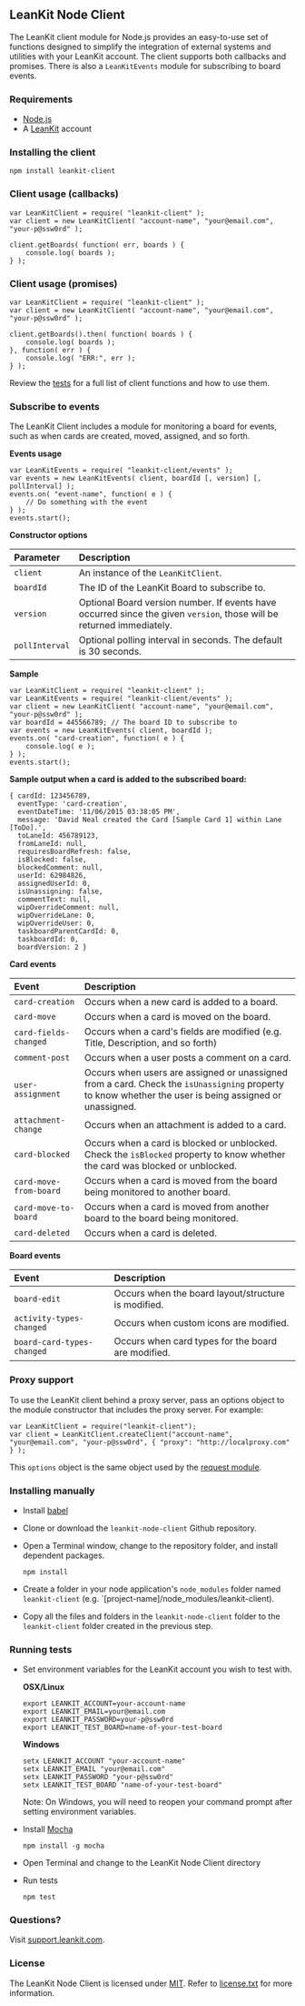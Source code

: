 ## LeanKit Node Client

The LeanKit client module for Node.js provides an easy-to-use set of functions designed to simplify the integration of external systems and utilities with your LeanKit account. The client supports both callbacks and promises. There is also a `LeanKitEvents` module for subscribing to board events.

### Requirements

* [Node.js](http://nodejs.org)
* A [LeanKit](http://leankit.com) account

### Installing the client

```
npm install leankit-client
```

### Client usage (callbacks)

```
var LeanKitClient = require( "leankit-client" );
var client = new LeanKitClient( "account-name", "your@email.com", "your-p@ssw0rd" );

client.getBoards( function( err, boards ) {
	console.log( boards );
} );
```

### Client usage (promises)

```
var LeanKitClient = require( "leankit-client" );
var client = new LeanKitClient( "account-name", "your@email.com", "your-p@ssw0rd" );

client.getBoards().then( function( boards ) {
	console.log( boards );
}, function( err ) {
	console.log( "ERR:", err );
} );
```

Review the [tests](https://github.com/LeanKit/leankit-node-client/tree/master/test) for a full list of client functions and how to use them.

### Subscribe to events

The LeanKit Client includes a module for monitoring a board for events, such as when cards are created, moved, assigned, and so forth.

**Events usage**

```
var LeanKitEvents = require( "leankit-client/events" );
var events = new LeanKitEvents( client, boardId [, version] [, pollInterval] );
events.on( "event-name", function( e ) {
	// Do something with the event
} );
events.start();
```

**Constructor options**

|Parameter|Description|
|:---|:---|
|`client`|An instance of the `LeanKitClient`.|
|`boardId`|The ID of the LeanKit Board to subscribe to.|
|`version`|Optional Board version number. If events have occurred since the given `version`, those will be returned immediately.|
|`pollInterval`|Optional polling interval in seconds. The default is 30 seconds.|

**Sample**

```
var LeanKitClient = require( "leankit-client" );
var LeanKitEvents = require( "leankit-client/events" );
var client = new LeanKitClient( "account-name", "your@email.com", "your-p@ssw0rd" );
var boardId = 445566789; // The board ID to subscribe to
var events = new LeanKitEvents( client, boardId );
events.on( "card-creation", function( e ) {
	console.log( e );
} );
events.start();
```

**Sample output when a card is added to the subscribed board:**

```
{ cardId: 123456789,
  eventType: 'card-creation',
  eventDateTime: '11/06/2015 03:38:05 PM',
  message: 'David Neal created the Card [Sample Card 1] within Lane [ToDo].',
  toLaneId: 456789123,
  fromLaneId: null,
  requiresBoardRefresh: false,
  isBlocked: false,
  blockedComment: null,
  userId: 62984826,
  assignedUserId: 0,
  isUnassigning: false,
  commentText: null,
  wipOverrideComment: null,
  wipOverrideLane: 0,
  wipOverrideUser: 0,
  taskboardParentCardId: 0,
  taskboardId: 0,
  boardVersion: 2 }
```


**Card events**

|Event|Description|
|:---|:---|
|`card-creation`|Occurs when a new card is added to a board.|
|`card-move`|Occurs when a card is moved on the board.|
|`card-fields-changed`|Occurs when a card's fields are modified (e.g. Title, Description, and so forth)|
|`comment-post`|Occurs when a user posts a comment on a card.|
|`user-assignment`|Occurs when users are assigned or unassigned from a card. Check the `isUnassigning` property to know whether the user is being assigned or unassigned.|
|`attachment-change`|Occurs when an attachment is added to a card.|
|`card-blocked`|Occurs when a card is blocked or unblocked. Check the `isBlocked` property to know whether the card was blocked or unblocked.|
|`card-move-from-board`|Occurs when a card is moved from the board being monitored to another board.|
|`card-move-to-board`|Occurs when a card is moved from another board to the board being monitored.|
|`card-deleted`|Occurs when a card is deleted.|

**Board events**

|Event|Description|
|:---|:---|
|`board-edit`|Occurs when the board layout/structure is modified.|
|`activity-types-changed` |Occurs when custom icons are modified.|
|`board-card-types-changed`|Occurs when card types for the board are modified.|

### Proxy support

To use the LeanKit client behind a proxy server, pass an options object to the module constructor that includes the proxy server. For example:

```
var LeanKitClient = require("leankit-client");
var client = LeanKitClient.createClient("account-name", "your@email.com", "your-p@ssw0rd", { "proxy": "http://localproxy.com" } );
```

This `options` object is the same object used by the [request module](https://github.com/mikeal/request#requestoptions-callback).

### Installing manually

* Install [babel](https://babeljs.io/docs/setup/#node)
* Clone or download the `leankit-node-client` Github repository.
* Open a Terminal window, change to the repository folder, and install dependent packages.

	```
	npm install
	```

* Create a folder in your node application's `node_modules` folder named `leankit-client` (e.g. `[project-name]/node_modules/leankit-client).
* Copy all the files and folders in the `leankit-node-client` folder to the `leankit-client` folder created in the previous step.

### Running tests

* Set environment variables for the LeanKit account you wish to test with.

	**OSX/Linux**

	```
	export LEANKIT_ACCOUNT=your-account-name
	export LEANKIT_EMAIL=your@email.com
	export LEANKIT_PASSWORD=your-p@ssw0rd
	export LEANKIT_TEST_BOARD=name-of-your-test-board
	```

	**Windows**

	```
	setx LEANKIT_ACCOUNT "your-account-name"
	setx LEANKIT_EMAIL "your@email.com"
	setx LEANKIT_PASSWORD "your-p@ssw0rd"
	setx LEANKIT_TEST_BOARD "name-of-your-test-board"
	```

	Note: On Windows, you will need to reopen your command prompt after setting environment variables.

* Install [Mocha](http://visionmedia.github.io/mocha/)

	```
	npm install -g mocha
	```

* Open Terminal and change to the LeanKit Node Client directory
* Run tests

	```
	npm test
	```

### Questions?

Visit [support.leankit.com](http://support.leankit.com).

### License

The LeanKit Node Client is licensed under [MIT](http://www.opensource.org/licenses/mit-license.php). Refer to [license.txt](https://github.com/LeanKit/leankit-node-client/blob/master/License.txt) for more information.
